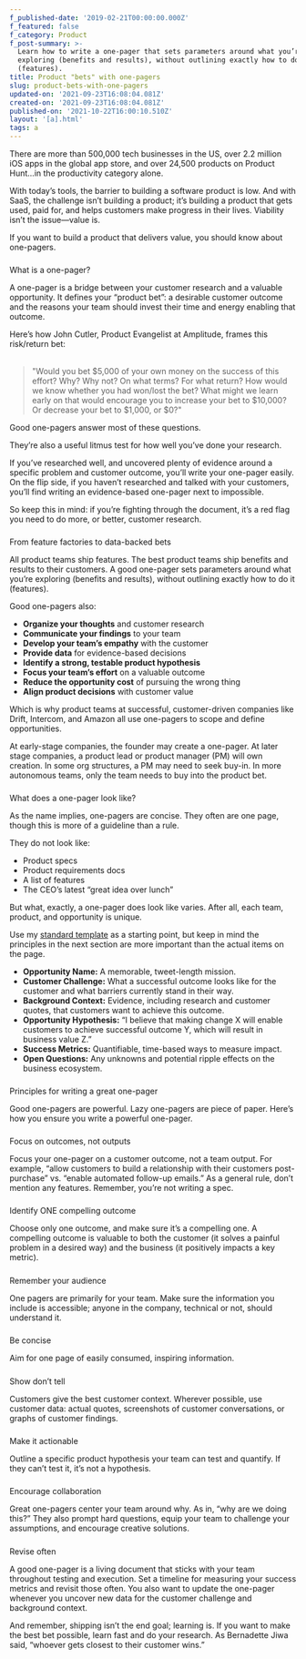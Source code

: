 ```yaml
---
f_published-date: '2019-02-21T00:00:00.000Z'
f_featured: false
f_category: Product
f_post-summary: >-
  Learn how to write a one-pager that sets parameters around what you’re
  exploring (benefits and results), without outlining exactly how to do it
  (features).
title: Product "bets" with one-pagers
slug: product-bets-with-one-pagers
updated-on: '2021-09-23T16:08:04.081Z'
created-on: '2021-09-23T16:08:04.081Z'
published-on: '2021-10-22T16:00:10.510Z'
layout: '[a].html'
tags: a
---
```


There are more than 500,000 tech businesses in the US, over 2.2 million iOS apps in the global app store, and over 24,500 products on Product Hunt...in the productivity category alone.

With today’s tools, the barrier to building a software product is low. And with SaaS, the challenge isn’t building a product; it’s building a product that gets used, paid for, and helps customers make progress in their lives. Viability isn’t the issue—value is.

If you want to build a product that delivers value, you should know about one-pagers.

###   
What is a one-pager?

A one-pager is a bridge between your customer research and a valuable opportunity. It defines your “product bet”: a desirable customer outcome and the reasons your team should invest their time and energy enabling that outcome.

Here’s how John Cutler, Product Evangelist at Amplitude, frames this risk/return bet:  
‍

> "Would you bet $5,000 of your own money on the success of this effort? Why? Why not? On what terms? For what return? How would we know whether you had won/lost the bet? What might we learn early on that would encourage you to increase your bet to $10,000? Or decrease your bet to $1,000, or $0?"

  
Good one-pagers answer most of these questions.

They’re also a useful litmus test for how well you’ve done your research.

If you’ve researched well, and uncovered plenty of evidence around a specific problem and customer outcome, you’ll write your one-pager easily. On the flip side, if you haven’t researched and talked with your customers, you’ll find writing an evidence-based one-pager next to impossible.

So keep this in mind: if you’re fighting through the document, it’s a red flag you need to do more, or better, customer research.

###   
From feature factories to data-backed bets

All product teams ship features. The best product teams ship benefits and results to their customers. A good one-pager sets parameters around what you’re exploring (benefits and results), without outlining exactly how to do it (features).

Good one-pagers also:

*   **Organize your thoughts** and customer research
*   **Communicate your findings** to your team
*   **Develop your team’s empathy** with the customer
*   **Provide data** for evidence-based decisions
*   **Identify a strong, testable product hypothesis**
*   **Focus your team’s effort** on a valuable outcome
*   **Reduce the opportunity cost** of pursuing the wrong thing
*   **Align product decisions** with customer value

Which is why product teams at successful, customer-driven companies like Drift, Intercom, and Amazon all use one-pagers to scope and define opportunities.

At early-stage companies, the founder may create a one-pager. At later stage companies, a product lead or product manager (PM) will own creation. In some org structures, a PM may need to seek buy-in. In more autonomous teams, only the team needs to buy into the product bet.

###   
What does a one-pager look like?

As the name implies, one-pagers are concise. They often are one page, though this is more of a guideline than a rule.

They do not look like:

*   Product specs
*   Product requirements docs
*   A list of features
*   The CEO’s latest “great idea over lunch”

But what, exactly, a one-pager does look like varies. After all, each team, product, and opportunity is unique.

Use my [standard template](https://docs.google.com/document/d/1UsL-hXw_1s4julpEzC4-gXwfGS-wmoE9DvJTAf7Evu8/edit?pli=1#heading=h.j4hl6w34yrwx) as a starting point, but keep in mind the principles in the next section are more important than the actual items on the page.

*   **Opportunity Name:** A memorable, tweet-length mission.
*   **Customer Challenge:** What a successful outcome looks like for the customer and what barriers currently stand in their way.
*   **Background Context:** Evidence, including research and customer quotes, that customers want to achieve this outcome.
*   **Opportunity Hypothesis:** “I believe that making change X will enable customers to achieve successful outcome Y, which will result in business value Z.”
*   **Success Metrics:** Quantifiable, time-based ways to measure impact.
*   **Open Questions:** Any unknowns and potential ripple effects on the business ecosystem.

###   
Principles for writing a great one-pager

Good one-pagers are powerful. Lazy one-pagers are piece of paper. Here’s how you ensure you write a powerful one-pager.

#####   
Focus on outcomes, not outputs

Focus your one-pager on a customer outcome, not a team output. For example, “allow customers to build a relationship with their customers post-purchase” vs. “enable automated follow-up emails.” As a general rule, don’t mention any features. Remember, you’re not writing a spec.

#####   
Identify ONE compelling outcome

Choose only one outcome, and make sure it’s a compelling one. A compelling outcome is valuable to both the customer (it solves a painful problem in a desired way) and the business (it positively impacts a key metric).

#####   
Remember your audience

One pagers are primarily for your team. Make sure the information you include is accessible; anyone in the company, technical or not, should understand it.

#####   
Be concise

Aim for one page of easily consumed, inspiring information.

#####   
Show don’t tell

Customers give the best customer context. Wherever possible, use customer data: actual quotes, screenshots of customer conversations, or graphs of customer findings.

#####   
Make it actionable

Outline a specific product hypothesis your team can test and quantify. If they can’t test it, it’s not a hypothesis.

#####   
Encourage collaboration

Great one-pagers center your team around why. As in, “why are we doing this?” They also prompt hard questions, equip your team to challenge your assumptions, and encourage creative solutions.

#####   
Revise often

A good one-pager is a living document that sticks with your team throughout testing and execution. Set a timeline for measuring your success metrics and revisit those often. You also want to update the one-pager whenever you uncover new data for the customer challenge and background context.

And remember, shipping isn’t the end goal; learning is. If you want to make the best bet possible, learn fast and do your research. As Bernadette Jiwa said, “whoever gets closest to their customer wins.”

‍
